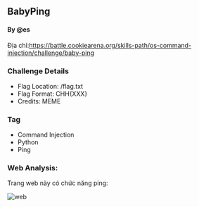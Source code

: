 ## BabyPing
#### By @es
Địa chỉ:https://battle.cookiearena.org/skills-path/os-command-injection/challenge/baby-ping
### Challenge Details
- Flag Location: /flag.txt
- Flag Format: CHH{XXX}
- Credits: MEME
### Tag
- Command Injection
- Python
- Ping
### Web Analysis:
Trang web này có chức năng ping:

![web](https://github.com/lehai265/OS-Command-Injection/assets/134138439/f892ab2a-7022-4088-8215-d9cf162bff8b)
